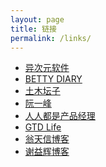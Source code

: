 ```yaml
---
layout: page
title: 链接
permalink: /links/
---
```

<ul class="list-unstyled">
 <li><a href="http://www.iplaysoft.com/" target="_blank">异次元软件</a></li>
 <li><a href="http://forbetty.com/" target="_blank">BETTY DIARY</a></li>
 <li><a href="https://tumutanzi.com/" target="_blank">土木坛子</a></li>
 <li><a href="http://www.ruanyifeng.com/blog/" target="_blank">阮一峰</a></li>
 <li><a href="http://iamsujie.com/" target="_blank">人人都是产品经理</a></li>
 <li><a href="http://www.gtdlife.com/" target="_blank">GTD Life</a></li>
 <li><a href="http://blog.dandyweng.com/" target="_blank">翁天信博客</a></li>
 <li><a href="https://yihui.name/cn/" target="_blank">谢益辉博客</a></li>
</ul>
